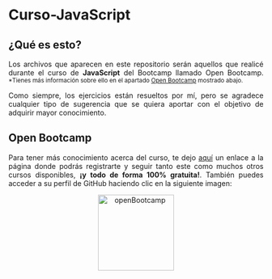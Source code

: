 # Curso-JavaScript
## ¿Qué es esto?
<p align="justify">Los archivos que aparecen en este repositorio serán aquellos que realicé durante el curso de <strong>JavaScript</strong> del Bootcamp llamado Open Bootcamp.
<sub>*Tienes más información sobre ello en el apartado <a href="#openBootcamp">Open Bootcamp</a> mostrado abajo.</sub></p>

<p align="justify">Como siempre, los ejercicios están resueltos por mí, pero se agradece cualquier tipo de sugerencia que se quiera aportar con el objetivo de adquirir mayor conocimiento.</p>

<h2 id="openBootcamp">Open Bootcamp</h2>
<p align="justify">Para tener más conocimiento acerca del curso, te dejo <a href="https://open-bootcamp.com/">aquí</a> un enlace a la página donde podrás registrarte y seguir tanto este como muchos otros cursos disponibles, <strong>¡y todo de forma 100% gratuita!</strong>. También puedes acceder a su perfil de GitHub haciendo clic en la siguiente imagen:</p>
<div align="center">
	<a href="https://github.com/Open-Bootcamp">
		<img src="https://vlctesting.es/wp-content/uploads/2022/08/Open-Bootcamp.png" alt="openBootcamp" width="150px"/>
	</a>
</div>
